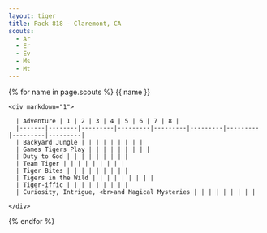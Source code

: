 ```yaml
---
layout: tiger
title: Pack 818 - Claremont, CA
scouts:
  - Ar
  - Er
  - Ev
  - Ms
  - Mt
---
```


{% for name in page.scouts %}
    {{ name }}

    <div markdown="1">
    
      | Adventure | 1 | 2 | 3 | 4 | 5 | 6 | 7 | 8 |
      |-------|--------|---------|---------|---------|---------|---------|---------|---------|
      | Backyard Jungle | | | | | | | | |
      | Games Tigers Play | | | | | | | | |
      | Duty to God | | | | | | | | |
      | Team Tiger | | | | | | | | |
      | Tiger Bites | | | | | | | | |
      | Tigers in the Wild | | | | | | | | |
      | Tiger-iffic | | | | | | | | |
      | Curiosity, Intrigue, <br>and Magical Mysteries | | | | | | | | |
    
    </div>

{% endfor %}
